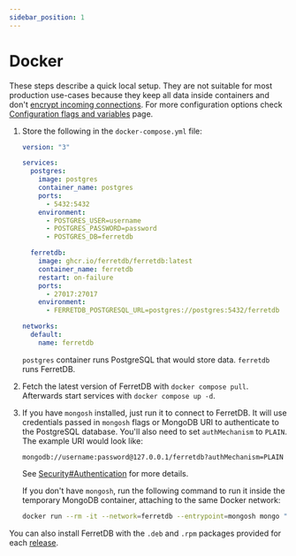 ```yaml
---
sidebar_position: 1
---
```


# Docker

These steps describe a quick local setup.
They are not suitable for most production use-cases because they keep all data
inside containers and don't [encrypt incoming connections](../security.md#securing-connections-with-tls).
For more configuration options check [Configuration flags and variables](../flags.md) page.

1. Store the following in the `docker-compose.yml` file:

   ```yaml
   version: "3"

   services:
     postgres:
       image: postgres
       container_name: postgres
       ports:
         - 5432:5432
       environment:
         - POSTGRES_USER=username
         - POSTGRES_PASSWORD=password
         - POSTGRES_DB=ferretdb

     ferretdb:
       image: ghcr.io/ferretdb/ferretdb:latest
       container_name: ferretdb
       restart: on-failure
       ports:
         - 27017:27017
       environment:
         - FERRETDB_POSTGRESQL_URL=postgres://postgres:5432/ferretdb

   networks:
     default:
       name: ferretdb
   ```

   `postgres` container runs PostgreSQL that would store data.
   `ferretdb` runs FerretDB.

2. Fetch the latest version of FerretDB with `docker compose pull`.
   Afterwards start services with `docker compose up -d`.

3. If you have `mongosh` installed, just run it to connect to FerretDB.
   It will use credentials passed in `mongosh` flags or MongoDB URI
   to authenticate to the PostgreSQL database.
   You'll also need to set `authMechanism` to `PLAIN`.
   The example URI would look like:

   ```text
   mongodb://username:password@127.0.0.1/ferretdb?authMechanism=PLAIN
   ```

   See [Security#Authentication](../security.md#authentication) for more details.

   If you don't have `mongosh`, run the following command to run it inside the temporary MongoDB container, attaching to the same Docker network:

   ```sh
   docker run --rm -it --network=ferretdb --entrypoint=mongosh mongo "mongodb://username:password@ferretdb/ferretdb?authMechanism=PLAIN"
   ```

You can also install FerretDB with the `.deb` and `.rpm` packages
provided for each [release](https://github.com/FerretDB/FerretDB/releases).
